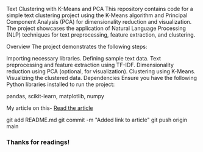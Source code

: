 Text Clustering with K-Means and PCA
This repository contains code for a simple text clustering project using the K-Means algorithm and Principal Component Analysis (PCA) for dimensionality reduction and visualization. The project showcases the application of Natural Language Processing (NLP) techniques for text preprocessing, feature extraction, and clustering.

Overview
The project demonstrates the following steps:

Importing necessary libraries.
Defining sample text data.
Text preprocessing and feature extraction using TF-IDF.
Dimensionality reduction using PCA (optional, for visualization).
Clustering using K-Means.
Visualizing the clustered data.
Dependencies
Ensure you have the following Python libraries installed to run the project:

pandas,
scikit-learn,
matplotlib,
numpy

My article on this- 
[Read the article](https://www.geeksforgeeks.org/what-is-text-clustering-in-nlp/)

git add README.md
git commit -m "Added link to article"
git push origin main

### Thanks for readings!
